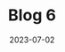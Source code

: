 ---
title: "Blog 6"
date: 2023-07-02
description: "This is a short description of Blog"
image: "/images/blog-cover.png"
featured: false
---